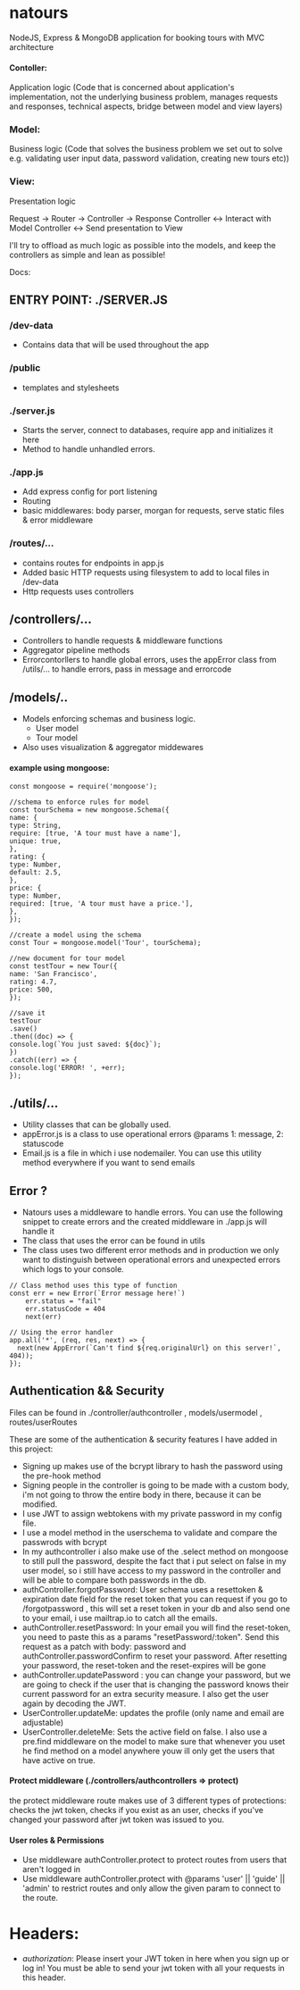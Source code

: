# natours

NodeJS, Express & MongoDB application for booking tours with MVC architecture

#### Contoller:

Application logic (Code that is concerned about application's implementation, not the underlying business problem, manages requests and responses, technical aspects, bridge between model and view layers)

### Model:

Business logic (Code that solves the business problem we set out to solve e.g. validating user input data, password validation, creating new tours etc))

### View:

Presentation logic

Request -> Router -> Controller -> Response
Controller <-> Interact with Model
Controller <-> Send presentation to View

I'll try to offload as much logic as possible into the models, and keep the controllers as simple and lean as possible!

Docs:

## ENTRY POINT: ./SERVER.JS

### /dev-data

- Contains data that will be used throughout the app

### /public

- templates and stylesheets

### ./server.js

- Starts the server, connect to databases, require app and initializes it here
- Method to handle unhandled errors.

### ./app.js

- Add express config for port listening
- Routing
- basic middlewares: body parser, morgan for requests, serve static files & error middleware

### /routes/...

- contains routes for endpoints in app.js
- Added basic HTTP requests using filesystem to add to local files in /dev-data
- Http requests uses controllers

## /controllers/...

- Controllers to handle requests & middleware functions
- Aggregator pipeline methods
- Errorcontorllers to handle global errors, uses the appError class from /utils/... to handle errors, pass in message and errorcode

## /models/..

- Models enforcing schemas and business logic.
  - User model
  - Tour model
- Also uses visualization & aggregator middewares

#### example using mongoose:

```
const mongoose = require('mongoose');

//schema to enforce rules for model
const tourSchema = new mongoose.Schema({
name: {
type: String,
require: [true, 'A tour must have a name'],
unique: true,
},
rating: {
type: Number,
default: 2.5,
},
price: {
type: Number,
required: [true, 'A tour must have a price.'],
},
});

//create a model using the schema
const Tour = mongoose.model('Tour', tourSchema);

//new document for tour model
const testTour = new Tour({
name: 'San Francisco',
rating: 4.7,
price: 500,
});

//save it
testTour
.save()
.then((doc) => {
console.log(`You just saved: ${doc}`);
})
.catch((err) => {
console.log('ERROR! ', +err);
});
```

## ./utils/...

- Utility classes that can be globally used.
- appError.js is a class to use operational errors @params 1: message, 2: statuscode
- Email.js is a file in which i use nodemailer. You can use this utility method everywhere if you want to send emails

## Error ?

- Natours uses a middleware to handle errors. You can use the following snippet to create errors and the created middleware in ./app.js will handle it
- The class that uses the error can be found in utils
- The class uses two different error methods and in production we only want to distinguish between operational errors and unexpected errors which logs to your console.

```
// Class method uses this type of function
const err = new Error(`Error message here!`)
	err.status = "fail"
	err.statusCode = 404
	next(err)

// Using the error handler
app.all('*', (req, res, next) => {
  next(new AppError(`Can't find ${req.originalUrl} on this server!`, 404));
});
```

## Authentication && Security

Files can be found in ./controller/authcontroller , models/usermodel , routes/userRoutes

These are some of the authentication & security features I have added in this project:

- Signing up makes use of the bcrypt library to hash the password using the pre-hook method
- Signing people in the controller is going to be made with a custom body, i'm not going to throw the entire body in there, because it can be modified.
- I use JWT to assign webtokens with my private password in my config file.
- I use a model method in the userschema to validate and compare the passwrods with bcrypt
- In my authcontroller i also make use of the .select method on mongoose to still pull the password, despite the fact that i put select on false in my user model, so i still have access to my password in the controller and will be able to compare both passwords in the db.
- authController.forgotPassword: User schema uses a resettoken & expiration date field for the reset token that you can request if you go to /forgotpassword , this will set a reset token in your db and also send one to your email, i use mailtrap.io to catch all the emails.
- authController.resetPassword: In your email you will find the reset-token, you need to paste this as a params "resetPassword/:token". Send this request as a patch with body:
  password and authController.passwordConfirm to reset your password. After resetting your password, the reset-token and the reset-expires will be gone
- authController.updatePassword : you can change your password, but we are going to check if the user that is changing the password knows their current password for an extra security measure. I also get the user again by decoding the JWT.
- UserController.updateMe: updates the profile (only name and email are adjustable)
- UserController.deleteMe: Sets the active field on false. I also use a pre.find middleware on the model to make sure that whenever you uset he find method on a model anywhere youw ill only get the users that have active on true.

#### Protect middleware (./controllers/authcontrollers => protect)

the protect middleware route makes use of 3 different types of protections: checks the jwt token, checks if you exist as an user, checks if you've changed your password after jwt token was issued to you.

#### User roles & Permissions

- Use middleware authController.protect to protect routes from users that aren't logged in
- Use middleware authController.protect with @params 'user' || 'guide' || 'admin' to restrict routes and only allow the given param to connect to the route.

# Headers:

- _authorization_: Please insert your JWT token in here when you sign up or log in! You must be able to send your jwt token with all your requests in this header.
